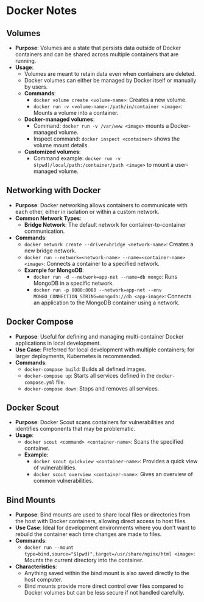 # Docker Notes

## Volumes

- **Purpose**: Volumes are a state that persists data outside of Docker containers and can be shared across multiple containers that are running.
- **Usage**:
  - Volumes are meant to retain data even when containers are deleted.
  - Docker volumes can either be managed by Docker itself or manually by users.
  - **Commands**: 
    - `docker volume create <volume-name>`: Creates a new volume.
    - `docker run -v <volume-name>:/path/in/container <image>`: Mounts a volume into a container.
  - **Docker-managed volumes**:
    - Command: `docker run -v /var/www <image>` mounts a Docker-managed volume.
    - Inspect command: `docker inspect <container>` shows the volume mount details.
  - **Customized volumes**:
    - Command example: `docker run -v $(pwd)/local/path:/container/path <image>` to mount a user-managed volume.

## Networking with Docker

- **Purpose**: Docker networking allows containers to communicate with each other, either in isolation or within a custom network.
- **Common Network Types**:
  - **Bridge Network**: The default network for container-to-container communication.
- **Commands**:
  - `docker network create --driver=bridge <network-name>`: Creates a new bridge network.
  - `docker run --network=<network-name> --name=<container-name> <image>`: Connects a container to a specified network.
  - **Example for MongoDB**: 
    - `docker run -d --network=app-net --name=db mongo`: Runs MongoDB in a specific network.
    - `docker run -p 8080:8080 --network=app-net --env MONGO_CONNECTION_STRING=mongodb://db <app-image>`: Connects an application to the MongoDB container using a network.

## Docker Compose

- **Purpose**: Useful for defining and managing multi-container Docker applications in local development.
- **Use Case**: Preferred for local development with multiple containers; for larger deployments, Kubernetes is recommended.
- **Commands**:
  - `docker-compose build`: Builds all defined images.
  - `docker-compose up`: Starts all services defined in the `docker-compose.yml` file.
  - `docker-compose down`: Stops and removes all services.

## Docker Scout

- **Purpose**: Docker Scout scans containers for vulnerabilities and identifies components that may be problematic.
- **Usage**:
  - `docker scout <command> <container-name>`: Scans the specified container.
  - **Example**:
    - `docker scout quickview <container-name>`: Provides a quick view of vulnerabilities.
    - `docker scout overview <container-name>`: Gives an overview of common vulnerabilities.

## Bind Mounts

- **Purpose**: Bind mounts are used to share local files or directories from the host with Docker containers, allowing direct access to host files.
- **Use Case**: Ideal for development environments where you don’t want to rebuild the container each time changes are made to files.
- **Commands**:
  - `docker run --mount type=bind,source="$(pwd)",target=/usr/share/nginx/html <image>`: Mounts the current directory into the container.
- **Characteristics**:
  - Anything saved within the bind mount is also saved directly to the host computer.
  - Bind mounts provide more direct control over files compared to Docker volumes but can be less secure if not handled carefully.
